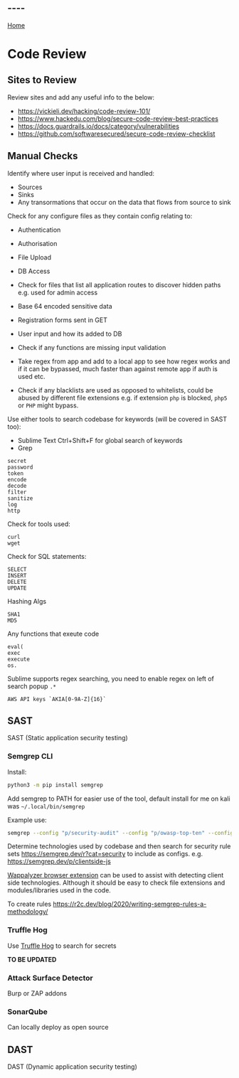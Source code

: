 ## ----
[Home](index.md)
# Code Review
## Sites to Review
Review sites and add any useful info to the below:
- https://vickieli.dev/hacking/code-review-101/
- https://www.hackedu.com/blog/secure-code-review-best-practices
- https://docs.guardrails.io/docs/category/vulnerabilities
- https://github.com/softwaresecured/secure-code-review-checklist

## Manual Checks
Identify where user input is received and handled:
- Sources
- Sinks
- Any transormations that occur on the data that flows from source to sink

Check for any configure files as they contain config relating to:
- Authentication
- Authorisation
- File Upload
- DB Access

- Check for files that list all application routes to discover hidden paths e.g. used for admin access
- Base 64 encoded sensitive data
- Registration forms sent in GET
- User input and how its added to DB
- Check if any functions are missing input validation
- Take regex from app and add to a local app to see how regex works and if it can be bypassed, much faster than against remote app if auth is used etc. 
- Check if any blacklists are used as opposed to whitelists, could be abused by different file extensions e.g. if extension `php` is blocked, `php5` or `PHP` might bypass.

Use either tools to search codebase for keywords (will be covered in SAST too):
- Sublime Text Ctrl+Shift+F for global search of keywords
- Grep
```
secret
password
token
encode
decode
filter
sanitize
log
http
```

Check for tools used:
```
curl
wget
```

Check for SQL statements:
```
SELECT
INSERT
DELETE
UPDATE
```

Hashing Algs
```
SHA1
MD5
```

Any functions that exeute code
```
eval(
exec
execute
os.
```

Sublime supports regex searching, you need to enable regex on left of search popup `.*`
```
AWS API keys `AKIA[0-9A-Z]{16}`
```

## SAST
SAST (Static application security testing)

### Semgrep CLI 
Install:
```bash
python3 -m pip install semgrep
```

Add semgrep to PATH for easier use of the tool, default install for me on kali was `~/.local/bin/semgrep`

Example use:
```bash
semgrep --config "p/security-audit" --config "p/owasp-top-ten" --config "p/javascript" --metrics off -v -o output_file local_repo_folder_name
```

Determine technologies used by codebase and then search for security rule sets https://semgrep.dev/r?cat=security to include as configs. e.g. https://semgrep.dev/p/clientside-js 

[Wappalyzer browser extension](https://www.wappalyzer.com/apps) can be used to assist with detecting client side technologies. Although it should be easy to check file extensions and modules/libraries used in the code.

To create rules https://r2c.dev/blog/2020/writing-semgrep-rules-a-methodology/ 

### Truffle Hog
Use [Truffle Hog](https://github.com/trufflesecurity/trufflehog) to search for secrets

**TO BE UPDATED**

### Attack Surface Detector
Burp or ZAP addons

### SonarQube
Can locally deploy as open source

## DAST
DAST (Dynamic application security testing)
